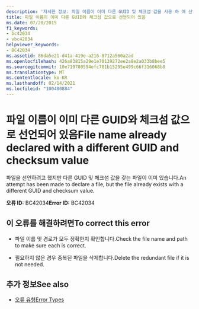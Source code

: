 ```yaml
---
description: '자세한 정보: 파일 이름이 이미 다른 GUID 및 체크섬 값을 사용 하 여 선언 됨'
title: 파일 이름이 이미 다른 GUID와 체크섬 값으로 선언되어 있음
ms.date: 07/20/2015
f1_keywords:
- bc42034
- vbc42034
helpviewer_keywords:
- BC42034
ms.assetid: 86da5e21-d41a-419e-a216-8712a560a2ad
ms.openlocfilehash: 426a83815a29e1e70139272ee2a8e2a033b8bee5
ms.sourcegitcommit: 10e719780594efc781b15295e499c66f316068b8
ms.translationtype: MT
ms.contentlocale: ko-KR
ms.lasthandoff: 02/14/2021
ms.locfileid: "100480884"
---
```

# <a name="file-name-already-declared-with-a-different-guid-and-checksum-value"></a><span data-ttu-id="8baa8-103">파일 이름이 이미 다른 GUID와 체크섬 값으로 선언되어 있음</span><span class="sxs-lookup"><span data-stu-id="8baa8-103">File name already declared with a different GUID and checksum value</span></span>

<span data-ttu-id="8baa8-104">파일을 선언하려고 했지만 다른 GUID 및 체크섬 값을 갖는 파일이 이미 있습니다.</span><span class="sxs-lookup"><span data-stu-id="8baa8-104">An attempt has been made to declare a file, but the file already exists with a different GUID and checksum value.</span></span>  
  
 <span data-ttu-id="8baa8-105">**오류 ID:** BC42034</span><span class="sxs-lookup"><span data-stu-id="8baa8-105">**Error ID:** BC42034</span></span>  
  
## <a name="to-correct-this-error"></a><span data-ttu-id="8baa8-106">이 오류를 해결하려면</span><span class="sxs-lookup"><span data-stu-id="8baa8-106">To correct this error</span></span>  
  
- <span data-ttu-id="8baa8-107">파일 이름 및 경로가 모두 정확한지 확인합니다.</span><span class="sxs-lookup"><span data-stu-id="8baa8-107">Check the file name and path to make sure each is correct.</span></span>  
  
- <span data-ttu-id="8baa8-108">필요하지 않은 경우 중복된 파일을 삭제합니다.</span><span class="sxs-lookup"><span data-stu-id="8baa8-108">Delete the redundant file if it is not needed.</span></span>  
  
## <a name="see-also"></a><span data-ttu-id="8baa8-109">추가 정보</span><span class="sxs-lookup"><span data-stu-id="8baa8-109">See also</span></span>

- [<span data-ttu-id="8baa8-110">오류 유형</span><span class="sxs-lookup"><span data-stu-id="8baa8-110">Error Types</span></span>](../programming-guide/language-features/error-types.md)
